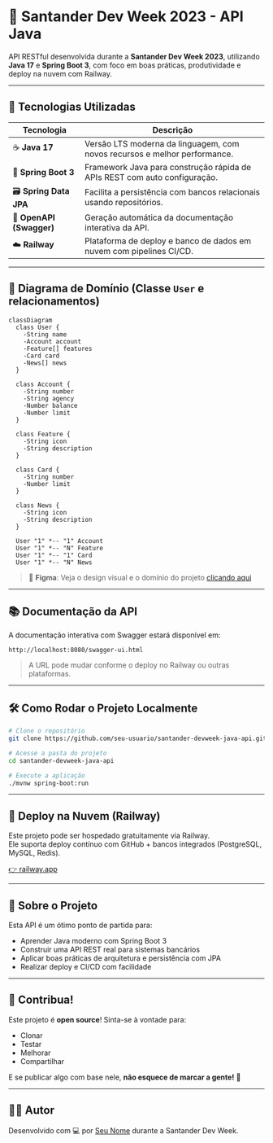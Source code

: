 
# 🚀 Santander Dev Week 2023 - API Java

API RESTful desenvolvida durante a **Santander Dev Week 2023**, utilizando **Java 17** e **Spring Boot 3**, com foco em boas práticas, produtividade e deploy na nuvem com Railway.

---

## 🧰 Tecnologias Utilizadas

| Tecnologia          | Descrição                                                                 |
|---------------------|---------------------------------------------------------------------------|
| ☕ **Java 17**       | Versão LTS moderna da linguagem, com novos recursos e melhor performance. |
| 🌱 **Spring Boot 3** | Framework Java para construção rápida de APIs REST com auto configuração. |
| 🗃️ **Spring Data JPA** | Facilita a persistência com bancos relacionais usando repositórios.       |
| 📄 **OpenAPI (Swagger)** | Geração automática da documentação interativa da API.                 |
| ☁️ **Railway**       | Plataforma de deploy e banco de dados em nuvem com pipelines CI/CD.       |

---

## 📐 Diagrama de Domínio (Classe `User` e relacionamentos)

```mermaid
classDiagram
  class User {
    -String name
    -Account account
    -Feature[] features
    -Card card
    -News[] news
  }

  class Account {
    -String number
    -String agency
    -Number balance
    -Number limit
  }

  class Feature {
    -String icon
    -String description
  }

  class Card {
    -String number
    -Number limit
  }

  class News {
    -String icon
    -String description
  }

  User "1" *-- "1" Account
  User "1" *-- "N" Feature
  User "1" *-- "1" Card
  User "1" *-- "N" News
```

> 🎨 **Figma**: Veja o design visual e o domínio do projeto [clicando aqui](https://www.figma.com/file/0ZsjwjsYlYd3timxqMWlbj/SANTANDER---Projeto-Web%2FMobile?type=design&node-id=1421%3A432&mode=design&t=6dPQuerScEQH0zAn-1)

---

## 📚 Documentação da API

A documentação interativa com Swagger estará disponível em:

```
http://localhost:8080/swagger-ui.html
```

> A URL pode mudar conforme o deploy no Railway ou outras plataformas.

---

## 🛠️ Como Rodar o Projeto Localmente

```bash
# Clone o repositório
git clone https://github.com/seu-usuario/santander-devweek-java-api.git

# Acesse a pasta do projeto
cd santander-devweek-java-api

# Execute a aplicação
./mvnw spring-boot:run
```

---

## 🚀 Deploy na Nuvem (Railway)

Este projeto pode ser hospedado gratuitamente via Railway.  
Ele suporta deploy contínuo com GitHub + bancos integrados (PostgreSQL, MySQL, Redis).

[👉 railway.app](https://railway.app/)

---

## 🧠 Sobre o Projeto

Esta API é um ótimo ponto de partida para:

- Aprender Java moderno com Spring Boot 3
- Construir uma API REST real para sistemas bancários
- Aplicar boas práticas de arquitetura e persistência com JPA
- Realizar deploy e CI/CD com facilidade

---

## 🤝 Contribua!

Este projeto é **open source**! Sinta-se à vontade para:

- Clonar
- Testar
- Melhorar
- Compartilhar

E se publicar algo com base nele, **não esquece de marcar a gente!** 💜

---

## 🧑‍🏫 Autor

Desenvolvido com 💻 por [Seu Nome](https://github.com/seu-usuario) durante a Santander Dev Week.
